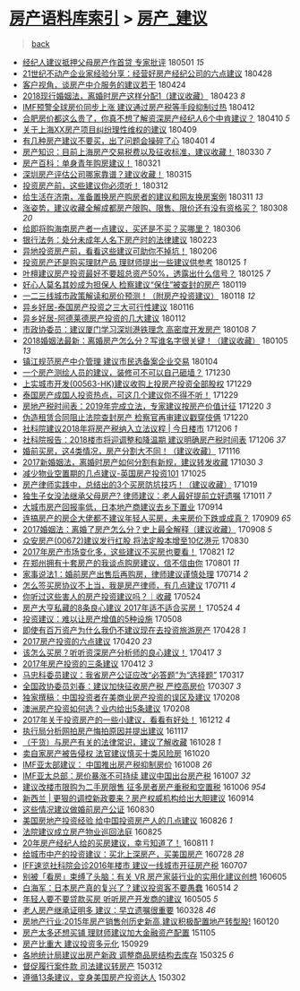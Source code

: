 [房产语料库索引](../../README.md)  > [房产_建议](房产_建议.md)
====
> [back](../README.md)

- [经纪人建议抵押父母房产作首贷 专家批评](http://jkwz.applinzi.com/ittc/7097928115848479750.html#%E7%BB%8F%E7%BA%AA%E4%BA%BA%E5%BB%BA%E8%AE%AE%E6%8A%B5%E6%8A%BC%E7%88%B6%E6%AF%8D%E6%88%BF%E4%BA%A7%E4%BD%9C%E9%A6%96%E8%B4%B7+%E4%B8%93%E5%AE%B6%E6%89%B9%E8%AF%84) 180501 *15* 
- [21世纪不动产企业家经验分享：经营好房产经纪公司的六点建议](http://jkwz.applinzi.com/ittc/7096974615861789712.html#21%E4%B8%96%E7%BA%AA%E4%B8%8D%E5%8A%A8%E4%BA%A7%E4%BC%81%E4%B8%9A%E5%AE%B6%E7%BB%8F%E9%AA%8C%E5%88%86%E4%BA%AB%EF%BC%9A%E7%BB%8F%E8%90%A5%E5%A5%BD%E6%88%BF%E4%BA%A7%E7%BB%8F%E7%BA%AA%E5%85%AC%E5%8F%B8%E7%9A%84%E5%85%AD%E7%82%B9%E5%BB%BA%E8%AE%AE) 180428  
- [客户视角，谈房产中介服务的建议若干](http://jkwz.applinzi.com/ittc/7095577661466477578.html#%E5%AE%A2%E6%88%B7%E8%A7%86%E8%A7%92%EF%BC%8C%E8%B0%88%E6%88%BF%E4%BA%A7%E4%B8%AD%E4%BB%8B%E6%9C%8D%E5%8A%A1%E7%9A%84%E5%BB%BA%E8%AE%AE%E8%8B%A5%E5%B9%B2) 180424  
- [2018现行婚姻法，离婚时房产这样分配1（建议收藏）](http://jkwz.applinzi.com/ittc/7095097423049524240.html#2018%E7%8E%B0%E8%A1%8C%E5%A9%9A%E5%A7%BB%E6%B3%95%EF%BC%8C%E7%A6%BB%E5%A9%9A%E6%97%B6%E6%88%BF%E4%BA%A7%E8%BF%99%E6%A0%B7%E5%88%86%E9%85%8D1%EF%BC%88%E5%BB%BA%E8%AE%AE%E6%94%B6%E8%97%8F%EF%BC%89) 180423 *8* 
- [IMF预警全球房价同步上涨 建议通过房产税等手段抑制过热](http://jkwz.applinzi.com/ittc/7091040782725415947.html#IMF%E9%A2%84%E8%AD%A6%E5%85%A8%E7%90%83%E6%88%BF%E4%BB%B7%E5%90%8C%E6%AD%A5%E4%B8%8A%E6%B6%A8+%E5%BB%BA%E8%AE%AE%E9%80%9A%E8%BF%87%E6%88%BF%E4%BA%A7%E7%A8%8E%E7%AD%89%E6%89%8B%E6%AE%B5%E6%8A%91%E5%88%B6%E8%BF%87%E7%83%AD) 180412  
- [合肥房价都这么贵了，你真不想了解资深房产经纪人6个中肯建议？](http://jkwz.applinzi.com/ittc/7090081386511991818.html#%E5%90%88%E8%82%A5%E6%88%BF%E4%BB%B7%E9%83%BD%E8%BF%99%E4%B9%88%E8%B4%B5%E4%BA%86%EF%BC%8C%E4%BD%A0%E7%9C%9F%E4%B8%8D%E6%83%B3%E4%BA%86%E8%A7%A3%E8%B5%84%E6%B7%B1%E6%88%BF%E4%BA%A7%E7%BB%8F%E7%BA%AA%E4%BA%BA6%E4%B8%AA%E4%B8%AD%E8%82%AF%E5%BB%BA%E8%AE%AE%EF%BC%9F) 180410 *5* 
- [关于上海XX房产项目纠纷理性维权的建议](http://jkwz.applinzi.com/ittc/7090067281239606289.html#%E5%85%B3%E4%BA%8E%E4%B8%8A%E6%B5%B7XX%E6%88%BF%E4%BA%A7%E9%A1%B9%E7%9B%AE%E7%BA%A0%E7%BA%B7%E7%90%86%E6%80%A7%E7%BB%B4%E6%9D%83%E7%9A%84%E5%BB%BA%E8%AE%AE) 180409  
- [有几种房产建议不要买，出了问题会操碎了心](http://jkwz.applinzi.com/ittc/7087126902450160651.html#%E6%9C%89%E5%87%A0%E7%A7%8D%E6%88%BF%E4%BA%A7%E5%BB%BA%E8%AE%AE%E4%B8%8D%E8%A6%81%E4%B9%B0%EF%BC%8C%E5%87%BA%E4%BA%86%E9%97%AE%E9%A2%98%E4%BC%9A%E6%93%8D%E7%A2%8E%E4%BA%86%E5%BF%83) 180401 *4* 
- [房产知识：目前上海房产交易税费以及征收标准，建议收藏！](http://jkwz.applinzi.com/ittc/7086281283842081809.html#%E6%88%BF%E4%BA%A7%E7%9F%A5%E8%AF%86%EF%BC%9A%E7%9B%AE%E5%89%8D%E4%B8%8A%E6%B5%B7%E6%88%BF%E4%BA%A7%E4%BA%A4%E6%98%93%E7%A8%8E%E8%B4%B9%E4%BB%A5%E5%8F%8A%E5%BE%81%E6%94%B6%E6%A0%87%E5%87%86%EF%BC%8C%E5%BB%BA%E8%AE%AE%E6%94%B6%E8%97%8F%EF%BC%81) 180330 *7* 
- [房产百科：单身青年购房建议！](http://jkwz.applinzi.com/ittc/7082863528543536139.html#%E6%88%BF%E4%BA%A7%E7%99%BE%E7%A7%91%EF%BC%9A%E5%8D%95%E8%BA%AB%E9%9D%92%E5%B9%B4%E8%B4%AD%E6%88%BF%E5%BB%BA%E8%AE%AE%EF%BC%81) 180321  
- [深圳房产评估公司哪家靠谱？建议收藏！](http://jkwz.applinzi.com/ittc/7080652878761165830.html#%E6%B7%B1%E5%9C%B3%E6%88%BF%E4%BA%A7%E8%AF%84%E4%BC%B0%E5%85%AC%E5%8F%B8%E5%93%AA%E5%AE%B6%E9%9D%A0%E8%B0%B1%EF%BC%9F%E5%BB%BA%E8%AE%AE%E6%94%B6%E8%97%8F%EF%BC%81) 180315  
- [投资房产前，这些建议你必须听！](http://jkwz.applinzi.com/ittc/7079514451051283472.html#%E6%8A%95%E8%B5%84%E6%88%BF%E4%BA%A7%E5%89%8D%EF%BC%8C%E8%BF%99%E4%BA%9B%E5%BB%BA%E8%AE%AE%E4%BD%A0%E5%BF%85%E9%A1%BB%E5%90%AC%EF%BC%81) 180312  
- [给生活在济南，准备置换房产购房者的建议和网友换房案例](http://jkwz.applinzi.com/ittc/7079291385809470475.html#%E7%BB%99%E7%94%9F%E6%B4%BB%E5%9C%A8%E6%B5%8E%E5%8D%97%EF%BC%8C%E5%87%86%E5%A4%87%E7%BD%AE%E6%8D%A2%E6%88%BF%E4%BA%A7%E8%B4%AD%E6%88%BF%E8%80%85%E7%9A%84%E5%BB%BA%E8%AE%AE%E5%92%8C%E7%BD%91%E5%8F%8B%E6%8D%A2%E6%88%BF%E6%A1%88%E4%BE%8B) 180311 *13* 
- [涨姿势，建议收藏全解成都房产限购、限售、限价还有没有资格买？](http://jkwz.applinzi.com/ittc/7078111399618544657.html#%E6%B6%A8%E5%A7%BF%E5%8A%BF%EF%BC%8C%E5%BB%BA%E8%AE%AE%E6%94%B6%E8%97%8F%E5%85%A8%E8%A7%A3%E6%88%90%E9%83%BD%E6%88%BF%E4%BA%A7%E9%99%90%E8%B4%AD%E3%80%81%E9%99%90%E5%94%AE%E3%80%81%E9%99%90%E4%BB%B7%E8%BF%98%E6%9C%89%E6%B2%A1%E6%9C%89%E8%B5%84%E6%A0%BC%E4%B9%B0%EF%BC%9F) 180308 *20* 
- [给即将购海南房产者一点建议，买还是不买？买哪里？](http://jkwz.applinzi.com/ittc/7077322616082007057.html#%E7%BB%99%E5%8D%B3%E5%B0%86%E8%B4%AD%E6%B5%B7%E5%8D%97%E6%88%BF%E4%BA%A7%E8%80%85%E4%B8%80%E7%82%B9%E5%BB%BA%E8%AE%AE%EF%BC%8C%E4%B9%B0%E8%BF%98%E6%98%AF%E4%B8%8D%E4%B9%B0%EF%BC%9F%E4%B9%B0%E5%93%AA%E9%87%8C%EF%BC%9F) 180306  
- [银行法务：处分未成年人名下房产时的法律建议](http://jkwz.applinzi.com/ittc/7073228712961377297.html#%E9%93%B6%E8%A1%8C%E6%B3%95%E5%8A%A1%EF%BC%9A%E5%A4%84%E5%88%86%E6%9C%AA%E6%88%90%E5%B9%B4%E4%BA%BA%E5%90%8D%E4%B8%8B%E6%88%BF%E4%BA%A7%E6%97%B6%E7%9A%84%E6%B3%95%E5%BE%8B%E5%BB%BA%E8%AE%AE) 180223  
- [异地投资房产前，看看这些建议可助你不掉坑！](http://jkwz.applinzi.com/ittc/7066964043216978961.html#%E5%BC%82%E5%9C%B0%E6%8A%95%E8%B5%84%E6%88%BF%E4%BA%A7%E5%89%8D%EF%BC%8C%E7%9C%8B%E7%9C%8B%E8%BF%99%E4%BA%9B%E5%BB%BA%E8%AE%AE%E5%8F%AF%E5%8A%A9%E4%BD%A0%E4%B8%8D%E6%8E%89%E5%9D%91%EF%BC%81) 180206  
- [投资房产还是购买理财产品 理财师提出一些建议供参考](http://jkwz.applinzi.com/ittc/7062532198106661904.html#%E6%8A%95%E8%B5%84%E6%88%BF%E4%BA%A7%E8%BF%98%E6%98%AF%E8%B4%AD%E4%B9%B0%E7%90%86%E8%B4%A2%E4%BA%A7%E5%93%81+%E7%90%86%E8%B4%A2%E5%B8%88%E6%8F%90%E5%87%BA%E4%B8%80%E4%BA%9B%E5%BB%BA%E8%AE%AE%E4%BE%9B%E5%8F%82%E8%80%83) 180125 *1* 
- [叶檀建议房产投资最好不要超总资产50%，透露出什么信号？](http://jkwz.applinzi.com/ittc/7062523909646058512.html#%E5%8F%B6%E6%AA%80%E5%BB%BA%E8%AE%AE%E6%88%BF%E4%BA%A7%E6%8A%95%E8%B5%84%E6%9C%80%E5%A5%BD%E4%B8%8D%E8%A6%81%E8%B6%85%E6%80%BB%E8%B5%84%E4%BA%A750%25%EF%BC%8C%E9%80%8F%E9%9C%B2%E5%87%BA%E4%BB%80%E4%B9%88%E4%BF%A1%E5%8F%B7%EF%BC%9F) 180125 *7* 
- [好心人莫名其妙成为担保人 检察建议“保住”被查封的房产](http://jkwz.applinzi.com/ittc/7060235175013647370.html#%E5%A5%BD%E5%BF%83%E4%BA%BA%E8%8E%AB%E5%90%8D%E5%85%B6%E5%A6%99%E6%88%90%E4%B8%BA%E6%8B%85%E4%BF%9D%E4%BA%BA+%E6%A3%80%E5%AF%9F%E5%BB%BA%E8%AE%AE%E2%80%9C%E4%BF%9D%E4%BD%8F%E2%80%9D%E8%A2%AB%E6%9F%A5%E5%B0%81%E7%9A%84%E6%88%BF%E4%BA%A7) 180119  
- [一二三线城市政策解读和房价预测！（附房产投资建议）](http://jkwz.applinzi.com/ittc/7059862744910529542.html#%E4%B8%80%E4%BA%8C%E4%B8%89%E7%BA%BF%E5%9F%8E%E5%B8%82%E6%94%BF%E7%AD%96%E8%A7%A3%E8%AF%BB%E5%92%8C%E6%88%BF%E4%BB%B7%E9%A2%84%E6%B5%8B%EF%BC%81%EF%BC%88%E9%99%84%E6%88%BF%E4%BA%A7%E6%8A%95%E8%B5%84%E5%BB%BA%E8%AE%AE%EF%BC%89) 180118 *12* 
- [异乡好居-泰国房产投资之三大可行性建议](http://jkwz.applinzi.com/ittc/7059187056960341003.html#%E5%BC%82%E4%B9%A1%E5%A5%BD%E5%B1%85-%E6%B3%B0%E5%9B%BD%E6%88%BF%E4%BA%A7%E6%8A%95%E8%B5%84%E4%B9%8B%E4%B8%89%E5%A4%A7%E5%8F%AF%E8%A1%8C%E6%80%A7%E5%BB%BA%E8%AE%AE) 180116  
- [异乡好居-阿德莱德房产投资的几大建议](http://jkwz.applinzi.com/ittc/7057697333167260689.html#%E5%BC%82%E4%B9%A1%E5%A5%BD%E5%B1%85-%E9%98%BF%E5%BE%B7%E8%8E%B1%E5%BE%B7%E6%88%BF%E4%BA%A7%E6%8A%95%E8%B5%84%E7%9A%84%E5%87%A0%E5%A4%A7%E5%BB%BA%E8%AE%AE) 180112  
- [市政协委员：建议厦门学习深圳港铁理念 高密度开发房产](http://jkwz.applinzi.com/ittc/7056213354404643851.html#%E5%B8%82%E6%94%BF%E5%8D%8F%E5%A7%94%E5%91%98%EF%BC%9A%E5%BB%BA%E8%AE%AE%E5%8E%A6%E9%97%A8%E5%AD%A6%E4%B9%A0%E6%B7%B1%E5%9C%B3%E6%B8%AF%E9%93%81%E7%90%86%E5%BF%B5+%E9%AB%98%E5%AF%86%E5%BA%A6%E5%BC%80%E5%8F%91%E6%88%BF%E4%BA%A7) 180108 *7* 
- [2018婚姻法最新：离婚房产怎么分？写谁名字很关键！（建议收藏）](http://jkwz.applinzi.com/ittc/7055151674228737031.html#2018%E5%A9%9A%E5%A7%BB%E6%B3%95%E6%9C%80%E6%96%B0%EF%BC%9A%E7%A6%BB%E5%A9%9A%E6%88%BF%E4%BA%A7%E6%80%8E%E4%B9%88%E5%88%86%EF%BC%9F%E5%86%99%E8%B0%81%E5%90%8D%E5%AD%97%E5%BE%88%E5%85%B3%E9%94%AE%EF%BC%81%EF%BC%88%E5%BB%BA%E8%AE%AE%E6%94%B6%E8%97%8F%EF%BC%89) 180105 *13* 
- [镇江规范房产中介管理 建议市民选备案企业交易](http://jkwz.applinzi.com/ittc/7054787671858086919.html#%E9%95%87%E6%B1%9F%E8%A7%84%E8%8C%83%E6%88%BF%E4%BA%A7%E4%B8%AD%E4%BB%8B%E7%AE%A1%E7%90%86+%E5%BB%BA%E8%AE%AE%E5%B8%82%E6%B0%91%E9%80%89%E5%A4%87%E6%A1%88%E4%BC%81%E4%B8%9A%E4%BA%A4%E6%98%93) 180104  
- [一个房产测绘人员的建议，装修可不可以自己砸墙？](http://jkwz.applinzi.com/ittc/7052830702788150289.html#%E4%B8%80%E4%B8%AA%E6%88%BF%E4%BA%A7%E6%B5%8B%E7%BB%98%E4%BA%BA%E5%91%98%E7%9A%84%E5%BB%BA%E8%AE%AE%EF%BC%8C%E8%A3%85%E4%BF%AE%E5%8F%AF%E4%B8%8D%E5%8F%AF%E4%BB%A5%E8%87%AA%E5%B7%B1%E7%A0%B8%E5%A2%99%EF%BC%9F) 171230  
- [上实城市开发(00563-HK)建议收购上投房产投资全部股权](http://jkwz.applinzi.com/ittc/7052588802927756305.html#%E4%B8%8A%E5%AE%9E%E5%9F%8E%E5%B8%82%E5%BC%80%E5%8F%91%2800563-HK%29%E5%BB%BA%E8%AE%AE%E6%94%B6%E8%B4%AD%E4%B8%8A%E6%8A%95%E6%88%BF%E4%BA%A7%E6%8A%95%E8%B5%84%E5%85%A8%E9%83%A8%E8%82%A1%E6%9D%83) 171229  
- [泰国房产成国人投资热点，可这几个建议你不得不听！](http://jkwz.applinzi.com/ittc/7051722123939152912.html#%E6%B3%B0%E5%9B%BD%E6%88%BF%E4%BA%A7%E6%88%90%E5%9B%BD%E4%BA%BA%E6%8A%95%E8%B5%84%E7%83%AD%E7%82%B9%EF%BC%8C%E5%8F%AF%E8%BF%99%E5%87%A0%E4%B8%AA%E5%BB%BA%E8%AE%AE%E4%BD%A0%E4%B8%8D%E5%BE%97%E4%B8%8D%E5%90%AC%EF%BC%81) 171229  
- [房地产税时间表：2019年完成立法，专家建议按房产价值计征](http://jkwz.applinzi.com/ittc/7049276075517953041.html#%E6%88%BF%E5%9C%B0%E4%BA%A7%E7%A8%8E%E6%97%B6%E9%97%B4%E8%A1%A8%EF%BC%9A2019%E5%B9%B4%E5%AE%8C%E6%88%90%E7%AB%8B%E6%B3%95%EF%BC%8C%E4%B8%93%E5%AE%B6%E5%BB%BA%E8%AE%AE%E6%8C%89%E6%88%BF%E4%BA%A7%E4%BB%B7%E5%80%BC%E8%AE%A1%E5%BE%81) 171220 *3* 
- [伪造租赁合同阻止法院查封房产 检察官再审建议戳穿伎俩](http://jkwz.applinzi.com/ittc/7049272520971125776.html#%E4%BC%AA%E9%80%A0%E7%A7%9F%E8%B5%81%E5%90%88%E5%90%8C%E9%98%BB%E6%AD%A2%E6%B3%95%E9%99%A2%E6%9F%A5%E5%B0%81%E6%88%BF%E4%BA%A7+%E6%A3%80%E5%AF%9F%E5%AE%98%E5%86%8D%E5%AE%A1%E5%BB%BA%E8%AE%AE%E6%88%B3%E7%A9%BF%E4%BC%8E%E4%BF%A9) 171220  
- [社科院建议2018年将房产税纳入立法议程 | 今日楼市](http://jkwz.applinzi.com/ittc/7044028174613087248.html#%E7%A4%BE%E7%A7%91%E9%99%A2%E5%BB%BA%E8%AE%AE2018%E5%B9%B4%E5%B0%86%E6%88%BF%E4%BA%A7%E7%A8%8E%E7%BA%B3%E5%85%A5%E7%AB%8B%E6%B3%95%E8%AE%AE%E7%A8%8B+%7C+%E4%BB%8A%E6%97%A5%E6%A5%BC%E5%B8%82) 171206 *1* 
- [社科院报告：2018楼市将迎调整和降温期 建议明确房产税时间表](http://jkwz.applinzi.com/ittc/7043969286165496848.html#%E7%A4%BE%E7%A7%91%E9%99%A2%E6%8A%A5%E5%91%8A%EF%BC%9A2018%E6%A5%BC%E5%B8%82%E5%B0%86%E8%BF%8E%E8%B0%83%E6%95%B4%E5%92%8C%E9%99%8D%E6%B8%A9%E6%9C%9F+%E5%BB%BA%E8%AE%AE%E6%98%8E%E7%A1%AE%E6%88%BF%E4%BA%A7%E7%A8%8E%E6%97%B6%E9%97%B4%E8%A1%A8) 171206 *37* 
- [婚前买房，这4类情况，房产分割大不同！（建议收藏）](http://jkwz.applinzi.com/ittc/7036492756342539280.html#%E5%A9%9A%E5%89%8D%E4%B9%B0%E6%88%BF%EF%BC%8C%E8%BF%994%E7%B1%BB%E6%83%85%E5%86%B5%EF%BC%8C%E6%88%BF%E4%BA%A7%E5%88%86%E5%89%B2%E5%A4%A7%E4%B8%8D%E5%90%8C%EF%BC%81%EF%BC%88%E5%BB%BA%E8%AE%AE%E6%94%B6%E8%97%8F%EF%BC%89) 171116  
- [2017新婚姻法，离婚时房产如何分割有新规，建议转发收藏](http://jkwz.applinzi.com/ittc/7030197914767459345.html#2017%E6%96%B0%E5%A9%9A%E5%A7%BB%E6%B3%95%EF%BC%8C%E7%A6%BB%E5%A9%9A%E6%97%B6%E6%88%BF%E4%BA%A7%E5%A6%82%E4%BD%95%E5%88%86%E5%89%B2%E6%9C%89%E6%96%B0%E8%A7%84%EF%BC%8C%E5%BB%BA%E8%AE%AE%E8%BD%AC%E5%8F%91%E6%94%B6%E8%97%8F) 171030 *3* 
- [减少物业空置期的几点建议-英国房产投资101](http://jkwz.applinzi.com/ittc/7028309749370717200.html#%E5%87%8F%E5%B0%91%E7%89%A9%E4%B8%9A%E7%A9%BA%E7%BD%AE%E6%9C%9F%E7%9A%84%E5%87%A0%E7%82%B9%E5%BB%BA%E8%AE%AE-%E8%8B%B1%E5%9B%BD%E6%88%BF%E4%BA%A7%E6%8A%95%E8%B5%84101) 171025  
- [房产律师实践中，总结出的3个买房防坑技巧！（建议收藏）](http://jkwz.applinzi.com/ittc/7026178127133410320.html#%E6%88%BF%E4%BA%A7%E5%BE%8B%E5%B8%88%E5%AE%9E%E8%B7%B5%E4%B8%AD%EF%BC%8C%E6%80%BB%E7%BB%93%E5%87%BA%E7%9A%843%E4%B8%AA%E4%B9%B0%E6%88%BF%E9%98%B2%E5%9D%91%E6%8A%80%E5%B7%A7%EF%BC%81%EF%BC%88%E5%BB%BA%E8%AE%AE%E6%94%B6%E8%97%8F%EF%BC%89) 171019  
- [独生子女没法继承父母房产? 律师建议：老人最好提前立好遗嘱](http://jkwz.applinzi.com/ittc/7023114635300045841.html#%E7%8B%AC%E7%94%9F%E5%AD%90%E5%A5%B3%E6%B2%A1%E6%B3%95%E7%BB%A7%E6%89%BF%E7%88%B6%E6%AF%8D%E6%88%BF%E4%BA%A7%3F+%E5%BE%8B%E5%B8%88%E5%BB%BA%E8%AE%AE%EF%BC%9A%E8%80%81%E4%BA%BA%E6%9C%80%E5%A5%BD%E6%8F%90%E5%89%8D%E7%AB%8B%E5%A5%BD%E9%81%97%E5%98%B1) 171011 *7* 
- [大城市房产回报率低，日本地产商建议去乡下置业](http://jkwz.applinzi.com/ittc/7013212823939974161.html#%E5%A4%A7%E5%9F%8E%E5%B8%82%E6%88%BF%E4%BA%A7%E5%9B%9E%E6%8A%A5%E7%8E%87%E4%BD%8E%EF%BC%8C%E6%97%A5%E6%9C%AC%E5%9C%B0%E4%BA%A7%E5%95%86%E5%BB%BA%E8%AE%AE%E5%8E%BB%E4%B9%A1%E4%B8%8B%E7%BD%AE%E4%B8%9A) 170914  
- [连搞房产的房企大佬都不建议年轻人买房，未来房价下跌或成真？](http://jkwz.applinzi.com/ittc/7011233624383554576.html#%E8%BF%9E%E6%90%9E%E6%88%BF%E4%BA%A7%E7%9A%84%E6%88%BF%E4%BC%81%E5%A4%A7%E4%BD%AC%E9%83%BD%E4%B8%8D%E5%BB%BA%E8%AE%AE%E5%B9%B4%E8%BD%BB%E4%BA%BA%E4%B9%B0%E6%88%BF%EF%BC%8C%E6%9C%AA%E6%9D%A5%E6%88%BF%E4%BB%B7%E4%B8%8B%E8%B7%8C%E6%88%96%E6%88%90%E7%9C%9F%EF%BC%9F) 170909 *65* 
- [2017婚姻法：离婚了房产怎么分？史上最全解释（建议收藏）](http://jkwz.applinzi.com/ittc/7010577197453280272.html#2017%E5%A9%9A%E5%A7%BB%E6%B3%95%EF%BC%9A%E7%A6%BB%E5%A9%9A%E4%BA%86%E6%88%BF%E4%BA%A7%E6%80%8E%E4%B9%88%E5%88%86%EF%BC%9F%E5%8F%B2%E4%B8%8A%E6%9C%80%E5%85%A8%E8%A7%A3%E9%87%8A%EF%BC%88%E5%BB%BA%E8%AE%AE%E6%94%B6%E8%97%8F%EF%BC%89) 170908 *5* 
- [众安房产(00672)建议发行红股 将法定股本增至10亿港元](http://jkwz.applinzi.com/ittc/7007666401559725072.html#%E4%BC%97%E5%AE%89%E6%88%BF%E4%BA%A7%2800672%29%E5%BB%BA%E8%AE%AE%E5%8F%91%E8%A1%8C%E7%BA%A2%E8%82%A1+%E5%B0%86%E6%B3%95%E5%AE%9A%E8%82%A1%E6%9C%AC%E5%A2%9E%E8%87%B310%E4%BA%BF%E6%B8%AF%E5%85%83) 170830  
- [2017年房产市场变化多，这些建议不买房也要看！](http://jkwz.applinzi.com/ittc/7004318289122296848.html#2017%E5%B9%B4%E6%88%BF%E4%BA%A7%E5%B8%82%E5%9C%BA%E5%8F%98%E5%8C%96%E5%A4%9A%EF%BC%8C%E8%BF%99%E4%BA%9B%E5%BB%BA%E8%AE%AE%E4%B8%8D%E4%B9%B0%E6%88%BF%E4%B9%9F%E8%A6%81%E7%9C%8B%EF%BC%81) 170821 *12* 
- [在郑州拥有十套房产的我谈点购房建议，信不信由你](http://jkwz.applinzi.com/ittc/6996826075483866128.html#%E5%9C%A8%E9%83%91%E5%B7%9E%E6%8B%A5%E6%9C%89%E5%8D%81%E5%A5%97%E6%88%BF%E4%BA%A7%E7%9A%84%E6%88%91%E8%B0%88%E7%82%B9%E8%B4%AD%E6%88%BF%E5%BB%BA%E8%AE%AE%EF%BC%8C%E4%BF%A1%E4%B8%8D%E4%BF%A1%E7%94%B1%E4%BD%A0) 170801 *11* 
- [家事说法1：婚前房产出售后再购房，律师建议谨慎处理](http://jkwz.applinzi.com/ittc/6989827386223625233.html#%E5%AE%B6%E4%BA%8B%E8%AF%B4%E6%B3%951%EF%BC%9A%E5%A9%9A%E5%89%8D%E6%88%BF%E4%BA%A7%E5%87%BA%E5%94%AE%E5%90%8E%E5%86%8D%E8%B4%AD%E6%88%BF%EF%BC%8C%E5%BE%8B%E5%B8%88%E5%BB%BA%E8%AE%AE%E8%B0%A8%E6%85%8E%E5%A4%84%E7%90%86) 170714 *2* 
- [怎么签买房协议不上当，我是房产律师，有几点建议](http://jkwz.applinzi.com/ittc/6988700230546359300.html#%E6%80%8E%E4%B9%88%E7%AD%BE%E4%B9%B0%E6%88%BF%E5%8D%8F%E8%AE%AE%E4%B8%8D%E4%B8%8A%E5%BD%93%EF%BC%8C%E6%88%91%E6%98%AF%E6%88%BF%E4%BA%A7%E5%BE%8B%E5%B8%88%EF%BC%8C%E6%9C%89%E5%87%A0%E7%82%B9%E5%BB%BA%E8%AE%AE) 170711 *4* 
- [你听过这些害人的房产投资建议吗？｜收藏](http://jkwz.applinzi.com/ittc/6971246435109438469.html#%E4%BD%A0%E5%90%AC%E8%BF%87%E8%BF%99%E4%BA%9B%E5%AE%B3%E4%BA%BA%E7%9A%84%E6%88%BF%E4%BA%A7%E6%8A%95%E8%B5%84%E5%BB%BA%E8%AE%AE%E5%90%97%EF%BC%9F%EF%BD%9C%E6%94%B6%E8%97%8F) 170524  
- [房产大亨私藏的8条良心建议 2017年适不适合买房！](http://jkwz.applinzi.com/ittc/6971236353013449733.html#%E6%88%BF%E4%BA%A7%E5%A4%A7%E4%BA%A8%E7%A7%81%E8%97%8F%E7%9A%848%E6%9D%A1%E8%89%AF%E5%BF%83%E5%BB%BA%E8%AE%AE+2017%E5%B9%B4%E9%80%82%E4%B8%8D%E9%80%82%E5%90%88%E4%B9%B0%E6%88%BF%EF%BC%81) 170524 *4* 
- [投资建议：难以让房产增值的5种设施](http://jkwz.applinzi.com/ittc/6965312851093750789.html#%E6%8A%95%E8%B5%84%E5%BB%BA%E8%AE%AE%EF%BC%9A%E9%9A%BE%E4%BB%A5%E8%AE%A9%E6%88%BF%E4%BA%A7%E5%A2%9E%E5%80%BC%E7%9A%845%E7%A7%8D%E8%AE%BE%E6%96%BD) 170508  
- [即使有百万资产为什么我仍不建议现在去投资旅游房产](http://jkwz.applinzi.com/ittc/6961527669341553669.html#%E5%8D%B3%E4%BD%BF%E6%9C%89%E7%99%BE%E4%B8%87%E8%B5%84%E4%BA%A7%E4%B8%BA%E4%BB%80%E4%B9%88%E6%88%91%E4%BB%8D%E4%B8%8D%E5%BB%BA%E8%AE%AE%E7%8E%B0%E5%9C%A8%E5%8E%BB%E6%8A%95%E8%B5%84%E6%97%85%E6%B8%B8%E6%88%BF%E4%BA%A7) 170428 *1* 
- [2017房产投资的六点建议](http://jkwz.applinzi.com/ittc/6958734643498058756.html#2017%E6%88%BF%E4%BA%A7%E6%8A%95%E8%B5%84%E7%9A%84%E5%85%AD%E7%82%B9%E5%BB%BA%E8%AE%AE) 170420 *23* 
- [该怎么买房？听听资深房产分析师的良心建议！](http://jkwz.applinzi.com/ittc/6957518844326315013.html#%E8%AF%A5%E6%80%8E%E4%B9%88%E4%B9%B0%E6%88%BF%EF%BC%9F%E5%90%AC%E5%90%AC%E8%B5%84%E6%B7%B1%E6%88%BF%E4%BA%A7%E5%88%86%E6%9E%90%E5%B8%88%E7%9A%84%E8%89%AF%E5%BF%83%E5%BB%BA%E8%AE%AE%EF%BC%81) 170417 *3* 
- [2017年房产投资的三条建议](http://jkwz.applinzi.com/ittc/6955716521199404036.html#2017%E5%B9%B4%E6%88%BF%E4%BA%A7%E6%8A%95%E8%B5%84%E7%9A%84%E4%B8%89%E6%9D%A1%E5%BB%BA%E8%AE%AE) 170412 *3* 
- [马忠科委员建议：我省房产公证应改“必答题”为“选择题”](http://jkwz.applinzi.com/ittc/6945807510194881540.html#%E9%A9%AC%E5%BF%A0%E7%A7%91%E5%A7%94%E5%91%98%E5%BB%BA%E8%AE%AE%EF%BC%9A%E6%88%91%E7%9C%81%E6%88%BF%E4%BA%A7%E5%85%AC%E8%AF%81%E5%BA%94%E6%94%B9%E2%80%9C%E5%BF%85%E7%AD%94%E9%A2%98%E2%80%9D%E4%B8%BA%E2%80%9C%E9%80%89%E6%8B%A9%E9%A2%98%E2%80%9D) 170317  
- [全国政协委员刘春：建议加快征收房产税 严控高房价](http://jkwz.applinzi.com/ittc/6942205556419986436.html#%E5%85%A8%E5%9B%BD%E6%94%BF%E5%8D%8F%E5%A7%94%E5%91%98%E5%88%98%E6%98%A5%EF%BC%9A%E5%BB%BA%E8%AE%AE%E5%8A%A0%E5%BF%AB%E5%BE%81%E6%94%B6%E6%88%BF%E4%BA%A7%E7%A8%8E+%E4%B8%A5%E6%8E%A7%E9%AB%98%E6%88%BF%E4%BB%B7) 170307 *3* 
- [独家撰稿：中国投资者在美商业房产投资的误区及建议](http://jkwz.applinzi.com/ittc/6932369250286306308.html#%E7%8B%AC%E5%AE%B6%E6%92%B0%E7%A8%BF%EF%BC%9A%E4%B8%AD%E5%9B%BD%E6%8A%95%E8%B5%84%E8%80%85%E5%9C%A8%E7%BE%8E%E5%95%86%E4%B8%9A%E6%88%BF%E4%BA%A7%E6%8A%95%E8%B5%84%E7%9A%84%E8%AF%AF%E5%8C%BA%E5%8F%8A%E5%BB%BA%E8%AE%AE) 170208  
- [澳洲房产投资如何选？业内给出5条建议](http://jkwz.applinzi.com/ittc/6932184025874826245.html#%E6%BE%B3%E6%B4%B2%E6%88%BF%E4%BA%A7%E6%8A%95%E8%B5%84%E5%A6%82%E4%BD%95%E9%80%89%EF%BC%9F%E4%B8%9A%E5%86%85%E7%BB%99%E5%87%BA5%E6%9D%A1%E5%BB%BA%E8%AE%AE) 170208  
- [2017年关于投资房产的一些小建议，看看有好处！](http://jkwz.applinzi.com/ittc/6910696366363116549.html#2017%E5%B9%B4%E5%85%B3%E4%BA%8E%E6%8A%95%E8%B5%84%E6%88%BF%E4%BA%A7%E7%9A%84%E4%B8%80%E4%BA%9B%E5%B0%8F%E5%BB%BA%E8%AE%AE%EF%BC%8C%E7%9C%8B%E7%9C%8B%E6%9C%89%E5%A5%BD%E5%A4%84%EF%BC%81) 161212 *4* 
- [执行局分析网拍房产悔拍原因并提出建议](http://jkwz.applinzi.com/ittc/6901516834741683205.html#%E6%89%A7%E8%A1%8C%E5%B1%80%E5%88%86%E6%9E%90%E7%BD%91%E6%8B%8D%E6%88%BF%E4%BA%A7%E6%82%94%E6%8B%8D%E5%8E%9F%E5%9B%A0%E5%B9%B6%E6%8F%90%E5%87%BA%E5%BB%BA%E8%AE%AE) 161117  
- [（干货）与房产有关的法律常识，建议了解收藏](http://jkwz.applinzi.com/ittc/6894076501770634245.html#%EF%BC%88%E5%B9%B2%E8%B4%A7%EF%BC%89%E4%B8%8E%E6%88%BF%E4%BA%A7%E6%9C%89%E5%85%B3%E7%9A%84%E6%B3%95%E5%BE%8B%E5%B8%B8%E8%AF%86%EF%BC%8C%E5%BB%BA%E8%AE%AE%E4%BA%86%E8%A7%A3%E6%94%B6%E8%97%8F) 161028 *1* 
- [卖自家房产被告侵权 法官建议慎买十类风险房](http://jkwz.applinzi.com/ittc/6891189804754011140.html#%E5%8D%96%E8%87%AA%E5%AE%B6%E6%88%BF%E4%BA%A7%E8%A2%AB%E5%91%8A%E4%BE%B5%E6%9D%83+%E6%B3%95%E5%AE%98%E5%BB%BA%E8%AE%AE%E6%85%8E%E4%B9%B0%E5%8D%81%E7%B1%BB%E9%A3%8E%E9%99%A9%E6%88%BF) 161020  
- [IMF亚太部建议： 中国推出房产税抑制房价](http://jkwz.applinzi.com/ittc/6886560344482251780.html#IMF%E4%BA%9A%E5%A4%AA%E9%83%A8%E5%BB%BA%E8%AE%AE%EF%BC%9A+%E4%B8%AD%E5%9B%BD%E6%8E%A8%E5%87%BA%E6%88%BF%E4%BA%A7%E7%A8%8E%E6%8A%91%E5%88%B6%E6%88%BF%E4%BB%B7) 161008 *26* 
- [IMF亚太总部：房价暴涨不可持续 建议中国出台房产税](http://jkwz.applinzi.com/ittc/6886184167494124549.html#IMF%E4%BA%9A%E5%A4%AA%E6%80%BB%E9%83%A8%EF%BC%9A%E6%88%BF%E4%BB%B7%E6%9A%B4%E6%B6%A8%E4%B8%8D%E5%8F%AF%E6%8C%81%E7%BB%AD+%E5%BB%BA%E8%AE%AE%E4%B8%AD%E5%9B%BD%E5%87%BA%E5%8F%B0%E6%88%BF%E4%BA%A7%E7%A8%8E) 161007 *32* 
- [建议改楼市限购为二手房限售  征多房者房产重税和空置税](http://jkwz.applinzi.com/ittc/6885919353140151301.html#%E5%BB%BA%E8%AE%AE%E6%94%B9%E6%A5%BC%E5%B8%82%E9%99%90%E8%B4%AD%E4%B8%BA%E4%BA%8C%E6%89%8B%E6%88%BF%E9%99%90%E5%94%AE++%E5%BE%81%E5%A4%9A%E6%88%BF%E8%80%85%E6%88%BF%E4%BA%A7%E9%87%8D%E7%A8%8E%E5%92%8C%E7%A9%BA%E7%BD%AE%E7%A8%8E) 161006 *954* 
- [新西兰 | 更狠的调控新政要来？房产权威机构给出大胆建议](http://jkwz.applinzi.com/ittc/6877647346225120260.html#%E6%96%B0%E8%A5%BF%E5%85%B0+%7C+%E6%9B%B4%E7%8B%A0%E7%9A%84%E8%B0%83%E6%8E%A7%E6%96%B0%E6%94%BF%E8%A6%81%E6%9D%A5%EF%BC%9F%E6%88%BF%E4%BA%A7%E6%9D%83%E5%A8%81%E6%9C%BA%E6%9E%84%E7%BB%99%E5%87%BA%E5%A4%A7%E8%83%86%E5%BB%BA%E8%AE%AE) 160914  
- [这些情况建议做婚前房产公证](http://jkwz.applinzi.com/ittc/6872165874898830341.html#%E8%BF%99%E4%BA%9B%E6%83%85%E5%86%B5%E5%BB%BA%E8%AE%AE%E5%81%9A%E5%A9%9A%E5%89%8D%E6%88%BF%E4%BA%A7%E5%85%AC%E8%AF%81) 160830  
- [美国房地产投资经验 给中国投资房产人的几点建议](http://jkwz.applinzi.com/ittc/6870674036383826948.html#%E7%BE%8E%E5%9B%BD%E6%88%BF%E5%9C%B0%E4%BA%A7%E6%8A%95%E8%B5%84%E7%BB%8F%E9%AA%8C+%E7%BB%99%E4%B8%AD%E5%9B%BD%E6%8A%95%E8%B5%84%E6%88%BF%E4%BA%A7%E4%BA%BA%E7%9A%84%E5%87%A0%E7%82%B9%E5%BB%BA%E8%AE%AE) 160826 *1* 
- [法院建议成立房产物业巡回法庭](http://jkwz.applinzi.com/ittc/6870240971190699013.html#%E6%B3%95%E9%99%A2%E5%BB%BA%E8%AE%AE%E6%88%90%E7%AB%8B%E6%88%BF%E4%BA%A7%E7%89%A9%E4%B8%9A%E5%B7%A1%E5%9B%9E%E6%B3%95%E5%BA%AD) 160825  
- [20年房产经纪人给的买房建议，幸亏知道了！](http://jkwz.applinzi.com/ittc/6865151803292910596.html#20%E5%B9%B4%E6%88%BF%E4%BA%A7%E7%BB%8F%E7%BA%AA%E4%BA%BA%E7%BB%99%E7%9A%84%E4%B9%B0%E6%88%BF%E5%BB%BA%E8%AE%AE%EF%BC%8C%E5%B9%B8%E4%BA%8F%E7%9F%A5%E9%81%93%E4%BA%86%EF%BC%81) 160811 *1* 
- [给城市中产的投资建议：买北上深房产，买美国房产](http://jkwz.applinzi.com/ittc/6859582984742765572.html#%E7%BB%99%E5%9F%8E%E5%B8%82%E4%B8%AD%E4%BA%A7%E7%9A%84%E6%8A%95%E8%B5%84%E5%BB%BA%E8%AE%AE%EF%BC%9A%E4%B9%B0%E5%8C%97%E4%B8%8A%E6%B7%B1%E6%88%BF%E4%BA%A7%EF%BC%8C%E4%B9%B0%E7%BE%8E%E5%9B%BD%E6%88%BF%E4%BA%A7) 160728 *28* 
- [IFF速览社科院会诊2016年楼市 建议一线城市开征房产税](http://jkwz.applinzi.com/ittc/6852172619474011141.html#IFF%E9%80%9F%E8%A7%88%E7%A4%BE%E7%A7%91%E9%99%A2%E4%BC%9A%E8%AF%8A2016%E5%B9%B4%E6%A5%BC%E5%B8%82+%E5%BB%BA%E8%AE%AE%E4%B8%80%E7%BA%BF%E5%9F%8E%E5%B8%82%E5%BC%80%E5%BE%81%E6%88%BF%E4%BA%A7%E7%A8%8E) 160707  
- [别被「看房」束缚了头脑：有关 VR 房产家装行业的实用化建议创想](http://jkwz.applinzi.com/ittc/6840224707923936260.html#%E5%88%AB%E8%A2%AB%E3%80%8C%E7%9C%8B%E6%88%BF%E3%80%8D%E6%9D%9F%E7%BC%9A%E4%BA%86%E5%A4%B4%E8%84%91%EF%BC%9A%E6%9C%89%E5%85%B3+VR+%E6%88%BF%E4%BA%A7%E5%AE%B6%E8%A3%85%E8%A1%8C%E4%B8%9A%E7%9A%84%E5%AE%9E%E7%94%A8%E5%8C%96%E5%BB%BA%E8%AE%AE%E5%88%9B%E6%83%B3) 160605  
- [白海军：日本房产真的复兴了？建议投资客不要愚蠢](http://jkwz.applinzi.com/ittc/6831765939242402820.html#%E7%99%BD%E6%B5%B7%E5%86%9B%EF%BC%9A%E6%97%A5%E6%9C%AC%E6%88%BF%E4%BA%A7%E7%9C%9F%E7%9A%84%E5%A4%8D%E5%85%B4%E4%BA%86%EF%BC%9F%E5%BB%BA%E8%AE%AE%E6%8A%95%E8%B5%84%E5%AE%A2%E4%B8%8D%E8%A6%81%E6%84%9A%E8%A0%A2) 160514 *2* 
- [年轻人要不要贷款买房 听听房产开发商的建议](http://jkwz.applinzi.com/ittc/6828768041105884165.html#%E5%B9%B4%E8%BD%BB%E4%BA%BA%E8%A6%81%E4%B8%8D%E8%A6%81%E8%B4%B7%E6%AC%BE%E4%B9%B0%E6%88%BF+%E5%90%AC%E5%90%AC%E6%88%BF%E4%BA%A7%E5%BC%80%E5%8F%91%E5%95%86%E7%9A%84%E5%BB%BA%E8%AE%AE) 160505 *5* 
- [老人房产继承证明多 建议：早立遗嘱很重要](http://jkwz.applinzi.com/ittc/6814598026903421957.html#%E8%80%81%E4%BA%BA%E6%88%BF%E4%BA%A7%E7%BB%A7%E6%89%BF%E8%AF%81%E6%98%8E%E5%A4%9A+%E5%BB%BA%E8%AE%AE%EF%BC%9A%E6%97%A9%E7%AB%8B%E9%81%97%E5%98%B1%E5%BE%88%E9%87%8D%E8%A6%81) 160328 *46* 
- [房地产行业:2015年房产销售创历史新高,建议积极配置地产转型股!](http://jkwz.applinzi.com/ittc/6789436467801752580.html#%E6%88%BF%E5%9C%B0%E4%BA%A7%E8%A1%8C%E4%B8%9A%3A2015%E5%B9%B4%E6%88%BF%E4%BA%A7%E9%94%80%E5%94%AE%E5%88%9B%E5%8E%86%E5%8F%B2%E6%96%B0%E9%AB%98%2C%E5%BB%BA%E8%AE%AE%E7%A7%AF%E6%9E%81%E9%85%8D%E7%BD%AE%E5%9C%B0%E4%BA%A7%E8%BD%AC%E5%9E%8B%E8%82%A1%21) 160120  
- [房产太多还想买铺 理财师建议加大金融资产配置](http://jkwz.applinzi.com/ittc/6761059597024756741.html#%E6%88%BF%E4%BA%A7%E5%A4%AA%E5%A4%9A%E8%BF%98%E6%83%B3%E4%B9%B0%E9%93%BA+%E7%90%86%E8%B4%A2%E5%B8%88%E5%BB%BA%E8%AE%AE%E5%8A%A0%E5%A4%A7%E9%87%91%E8%9E%8D%E8%B5%84%E4%BA%A7%E9%85%8D%E7%BD%AE) 151105  
- [房产比重大 建议投资多元化](http://jkwz.applinzi.com/ittc/6747375781174002693.html#%E6%88%BF%E4%BA%A7%E6%AF%94%E9%87%8D%E5%A4%A7+%E5%BB%BA%E8%AE%AE%E6%8A%95%E8%B5%84%E5%A4%9A%E5%85%83%E5%8C%96) 150929  
- [各地统计局建议出房产新政 调整商品房结构去库存](http://jkwz.applinzi.com/ittc/547650611400243703.html#%E5%90%84%E5%9C%B0%E7%BB%9F%E8%AE%A1%E5%B1%80%E5%BB%BA%E8%AE%AE%E5%87%BA%E6%88%BF%E4%BA%A7%E6%96%B0%E6%94%BF+%E8%B0%83%E6%95%B4%E5%95%86%E5%93%81%E6%88%BF%E7%BB%93%E6%9E%84%E5%8E%BB%E5%BA%93%E5%AD%98) 150325 *6* 
- [督促履行案件款 司法建议转房产](http://jkwz.applinzi.com/ittc/547650611397108888.html#%E7%9D%A3%E4%BF%83%E5%B1%A5%E8%A1%8C%E6%A1%88%E4%BB%B6%E6%AC%BE+%E5%8F%B8%E6%B3%95%E5%BB%BA%E8%AE%AE%E8%BD%AC%E6%88%BF%E4%BA%A7) 150312  
- [遵循13条建议，变身美国房产投资达人](http://jkwz.applinzi.com/ittc/547650611394440163.html#%E9%81%B5%E5%BE%AA13%E6%9D%A1%E5%BB%BA%E8%AE%AE%EF%BC%8C%E5%8F%98%E8%BA%AB%E7%BE%8E%E5%9B%BD%E6%88%BF%E4%BA%A7%E6%8A%95%E8%B5%84%E8%BE%BE%E4%BA%BA) 150302  
